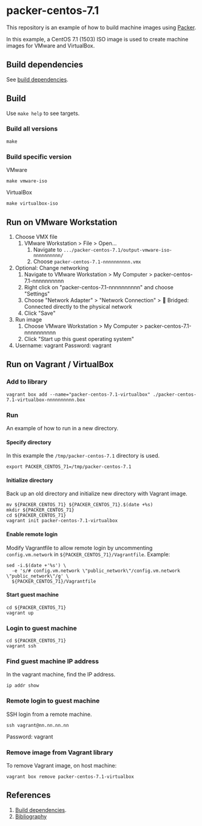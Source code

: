 # packer-centos-7.1

This repository is an example of how to build machine images using [Packer](https://www.packer.io/).

In this example, a 
CentOS 7.1 (1503) ISO image 
is used to create machine images for VMware and VirtualBox.

## Build dependencies

See [build dependencies](https://github.com/docktermj/KnowledgeBase/blob/master/build-dependencies/packer.md).

## Build

Use `make help` to see targets.

### Build all versions

```console
make
```

### Build specific version

VMware

```console
make vmware-iso
```

VirtualBox

```console
make virtualbox-iso
```

## Run on VMware Workstation

1. Choose VMX file
   1. VMware Workstation > File > Open...
      1. Navigate to `.../packer-centos-7.1/output-vmware-iso-nnnnnnnnnn/`
      1. Choose `packer-centos-7.1-nnnnnnnnnn.vmx`
1. Optional: Change networking
   1. Navigate to VMware Workstation > My Computer > packer-centos-7.1-nnnnnnnnnn
   1. Right click on "packer-centos-7.1-nnnnnnnnnn" and choose "Settings"
   1. Choose "Network Adapter" > "Network Connection" > :radio_button: Bridged: Connected directly to the physical network
   1. Click "Save"
1. Run image
   1. Choose VMware Workstation > My Computer > packer-centos-7.1-nnnnnnnnnn
   1. Click "Start up this guest operating system"
1. Username: vagrant  Password: vagrant

## Run on Vagrant / VirtualBox

### Add to library

```console
vagrant box add --name="packer-centos-7.1-virtualbox" ./packer-centos-7.1-virtualbox-nnnnnnnnnn.box
```

### Run

An example of how to run in a new directory.

#### Specify directory

In this example the `/tmp/packer-centos-7.1` directory is used.

```console
export PACKER_CENTOS_71=/tmp/packer-centos-7.1
```

#### Initialize directory

Back up an old directory and initialize new directory with Vagrant image.

```console
mv ${PACKER_CENTOS_71} ${PACKER_CENTOS_71}.$(date +%s)
mkdir ${PACKER_CENTOS_71}
cd ${PACKER_CENTOS_71}
vagrant init packer-centos-7.1-virtualbox
```

#### Enable remote login

Modify Vagrantfile to allow remote login by
uncommenting `config.vm.network` in `${PACKER_CENTOS_71}/Vagrantfile`. 
Example:

```console
sed -i.$(date +'%s') \
  -e 's/# config.vm.network \"public_network\"/config.vm.network \"public_network\"/g' \
  ${PACKER_CENTOS_71}/Vagrantfile
```

#### Start guest machine

```console
cd ${PACKER_CENTOS_71}
vagrant up
```

### Login to guest machine

```console
cd ${PACKER_CENTOS_71}
vagrant ssh
```

### Find guest machine IP address

In the vagrant machine, find the IP address.

```console
ip addr show
```

### Remote login to guest machine

SSH login from a remote machine.

```console
ssh vagrant@nn.nn.nn.nn
```

Password: vagrant


### Remove image from Vagrant library

To remove Vagrant image, on host machine:

```console
vagrant box remove packer-centos-7.1-virtualbox
```

## References
1. [Build dependencies](https://github.com/docktermj/KnowledgeBase/blob/master/build-dependencies/packer.md).
1. [Bibliography](https://github.com/docktermj/KnowledgeBase/blob/master/bibliography/packer.md)
